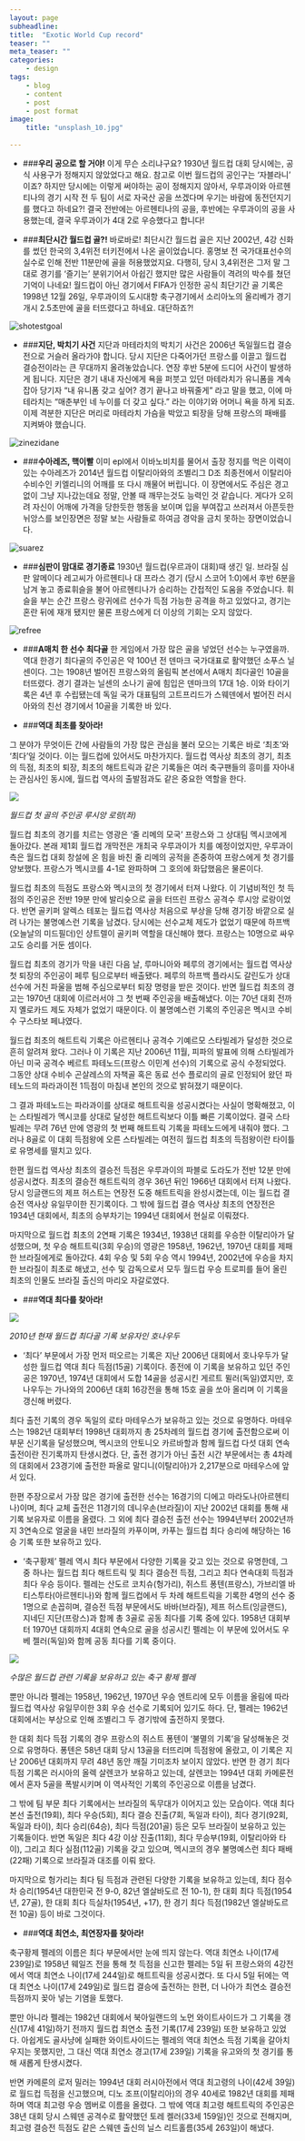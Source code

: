 ```yaml
---
layout: page
subheadline: 
title:  "Exotic World Cup record"
teaser: ""
meta_teaser: ""
categories:
    - design
tags:
    - blog
    - content
    - post
    - post format
image:
    title: "unsplash_10.jpg"
   
---
```



- ###**우리 공으로 할 거야!** 
이게 무슨 소리냐구요? 1930년 월드컵 대회 당시에는, 공식 사용구가 정해지지 않았었다고 해요. 참고로 이번 월드컵의 공인구는 ‘자블라니’ 이죠?
하지만 당시에는 이렇게 써야하는 공이 정해지지 않아서, 우루과이와 아르헨티나의 경기 시작 전 두 팀이 서로 자국산 공을 쓰겠다며 우기는 바람에 동전던지기를 했다고 하네요?! 결국 전반에는 아르헨티나의 공을, 후반에는 우루과이의 공을 사용했는데, 결국 우루과이가 4대 2로 우승했다고 합니다!





- ###**최단시간 월드컵 골?!** 
바로바로! 최단시간 월드컵 골은 지난 2002년, 4강 신화를 썼던 한국의 3,4위전 터키전에서 나온 골이었습니다.
홍명보 전 국가대표선수의 실수로 인해 전반 11분만에 골을 허용했었지요. 다행히, 당시 3,4위전은 그저 말 그대로 경기를 ‘즐기는’ 분위기어서 아쉽긴 했지만
많은 사람들이 격려의 박수를 쳤던 기억이 나네요! 월드컵이 아닌 경기에서 FIFA가 인정한 공식 최단기간 골 기록은 1998년 12월 26일, 우루과이의 도시대항 축구경기에서 소리아노의 올리베가 경기 개시 2.5초만에 골을 터뜨렸다고 하네요. 대단하죠?!

![shotestgoal](http://www.segye.com/content/image/2014/06/08/20140608001156_0.jpg)





- ###**지단, 박치기 사건** 
지단과 마테라치의 박치기 사건은 2006년 독일월드컵 결승전으로 거슬러 올라가야 합니다. 당시 지단은 다죽어가던 프랑스를 이끌고 월드컵 결승전이라는 큰 무대까지 올려놓았습니다. 
연장 후반 5분에 드디어 사건이 발생하게 됩니다. 지단은 경기 내내 자신에게 욕을 퍼붓고 있던 마테라치가 유니폼을 계속 잡아 당기자 “내 유니폼 갖고 싶어? 경기 끝나고 바꿔줄게” 라고 말을 했고, 이에 마테라치는 “매춘부인 네 누이를 더 갖고 싶다.” 라는 이야기와 어머니 욕을 하게 되죠. 이제 격분한 지단은 머리로 마테라치 가슴을 박았고 퇴장을 당해 프랑스의 패배를 지켜봐야 했습니다.

![zinezidane](http://cfile10.uf.tistory.com/image/174C821B4CD3D590067D55)






- ###**수아레즈, 핵이빨** 
이미 epl에서 이바노비치를 물어서 출장 정지를 먹은 이력이 있는 수아레즈가 2014년 월드컵 이탈리아와의 조별리그 D조 최종전에서 이탈리아 수비수인 키엘리니의 어깨를 또 다시 깨물어 버립니다. 이 장면에서도 주심은 경고없이 그냥 지나갔는데요 정말, 안볼 때 깨무는것도 능력인 것 같습니다. 게다가 오히려 자신이 어깨에 가격을 당한듯한 행동을 보이며 입을 부여잡고 쓰러져서 아픈듯한 뉘앙스를 보인장면은 정말 보는 사람들로 하여금 경악을 금치 못하는 장면이었습니다.

![suarez](http://cphoto.asiae.co.kr/listimglink/6/2014062610424828407_2.jpg)





- ###**심판이 맘대로 경기종료** 
1930년 월드컵(우르과이 대회)때 생긴 일. 브라질 심판 알메이다 레고씨가 아르헨티나 대 프라스 경기 (당시 스코어 1:0)에서 후반 6분을 남겨 놓고 종료휘슬을 불어 아르헨티나가 승리하는 간접적인 도움을 주었습니다. 휘슬을 부는 순간 프랑스 랑귀에르 선수가 득점 가능한 공격을 하고 있었다고, 경기는 혼란 뒤에 재개 됐지만 물론 프랑스에게 더 이상의 기회는 오지 않았다.

![refree](http://cfile29.uf.tistory.com/image/194D6E3E4F0D60FA04A018)






- ###**A매치 한 선수 최다골** 
한 게임에서 가장 많은 골을 넣었던 선수는 누구였을까. 역대 한경기 최다골의 주인공은 약 100년 전 덴마크 국가대표로 활약했던 소푸스 닐센이다. 그는 1908년 벌어진 프랑스와의 올림픽 본선에서 A매치 최다골인 10골을 터뜨렸다. 경기 결과는 닐센의 소나기 골에 힘입은 덴마크의 17대 1승. 이와 타이기록은 4년 후 수립됐는데 독일 국가 대표팀의 고트프리드가 스웨덴에서 벌어진 러시아와의 친선 경기에서 10골을 기록한 바 있다.






- ###**역대 최초를 찾아라!** 

그 분야가 무엇이든 간에 사람들의 가장 많은 관심을 불러 모으는 기록은 바로 ‘최초’와 ‘최다’일 것이다. 이는 월드컵에 있어서도 마찬가지다. 월드컵 역사상 최초의 경기, 최초의 득점, 최초의 퇴장, 최초의 해트트릭과 같은 기록들은 여러 축구팬들의 흥미를 자아내는 관심사인 동시에, 월드컵 역사의 출발점과도 같은 중요한 역할을 한다.


![](http://ncc.phinf.naver.net/ncc01/2010/5/7/120/1.jpg?type=w323)


*월드컵 첫 골의 주인공 루시앙 로랑(좌)*


월드컵 최초의 경기를 치르는 영광은 ‘줄 리메의 모국’ 프랑스와 그 상대팀 멕시코에게 돌아갔다. 본래 제1회 월드컵 개막전은 개최국 우루과이가 치를 예정이었지만, 우루과이 측은 월드컵 대회 창설에 온 힘을 바친 줄 리메의 공적을 존중하여 프랑스에게 첫 경기를 양보했다. 프랑스가 멕시코를 4-1로 완파하며 그 호의에 화답했음은 물론이다.

월드컵 최초의 득점도 프랑스와 멕시코의 첫 경기에서 터져 나왔다. 이 기념비적인 첫 득점의 주인공은 전반 19분 만에 발리슛으로 골을 터뜨린 프랑스 공격수 루시앙 로랑이었다. 반면 골키퍼 알렉스 테포는 월드컵 역사상 처음으로 부상을 당해 경기장 바깥으로 실려 나가는 불명예스런 기록을 남겼다. 당시에는 선수교체 제도가 없었기 때문에 하프백(오늘날의 미드필더)인 샹트렐이 골키퍼 역할을 대신해야 했다. 프랑스는 10명으로 싸우고도 승리를 거둔 셈이다.

월드컵 최초의 경기가 막을 내린 다음 날, 루마니아와 페루의 경기에서는 월드컵 역사상 첫 퇴장의 주인공이 페루 팀으로부터 배출됐다. 페루의 하프백 플라시도 갈린도가 상대 선수에 거친 파울을 범해 주심으로부터 퇴장 명령을 받은 것이다. 반면 월드컵 최초의 경고는 1970년 대회에 이르러서야 그 첫 번째 주인공을 배출해냈다. 이는 70년 대회 전까지 옐로카드 제도 자체가 없었기 때문이다. 이 불명예스런 기록의 주인공은 멕시코 수비수 구스타보 페냐였다.

월드컵 최초의 해트트릭 기록은 아르헨티나 공격수 기예르모 스타빌레가 달성한 것으로 흔히 알려져 왔다. 그러나 이 기록은 지난 2006년 11월, 피파의 발표에 의해 스타빌레가 아닌 미국 공격수 베르트 파테노드(프랑스 이민계 선수)의 기록으로 공식 수정되었다. 그동안 상대 수비수 곤살레스의 자책골 혹은 동료 선수 플로리의 골로 인정되어 왔던 파테노드의 파라과이전 1득점이 마침내 본인의 것으로 밝혀졌기 때문이다.

그 결과 파테노드는 파라과이를 상대로 해트트릭을 성공시켰다는 사실이 명확해졌고, 이는 스타빌레가 멕시코를 상대로 달성한 해트트릭보다 이틀 빠른 기록이었다. 결국 스타빌레는 무려 76년 만에 영광의 첫 번째 해트트릭 기록을 파테노드에게 내줘야 했다. 그러나 8골로 이 대회 득점왕에 오른 스타빌레는 여전히 월드컵 최초의 득점왕이란 타이틀로 유명세를 떨치고 있다.

한편 월드컵 역사상 최초의 결승전 득점은 우루과이의 파블로 도라도가 전반 12분 만에 성공시켰다. 최초의 결승전 해트트릭의 경우 36년 뒤인 1966년 대회에서 터져 나왔다. 당시 잉글랜드의 제프 허스트는 연장전 도중 해트트릭을 완성시켰는데, 이는 월드컵 결승전 역사상 유일무이한 진기록이다. 그 밖에 월드컵 결승 역사상 최초의 연장전은 1934년 대회에서, 최초의 승부차기는 1994년 대회에서 현실로 이뤄졌다.

마지막으로 월드컵 최초의 2연패 기록은 1934년, 1938년 대회를 우승한 이탈리아가 달성했으며, 첫 우승 해트트릭(3회 우승)의 영광은 1958년, 1962년, 1970년 대회를 제패한 브라질에게로 돌아갔다. 4회 우승 및 5회 우승 역시 1994년, 2002년에 우승을 차지한 브라질이 최초로 해냈고, 선수 및 감독으로서 모두 월드컵 우승 트로피를 들어 올린 최초의 인물도 브라질 출신의 마리오 자갈로였다.








- ###**역대 최다를 찾아라!** 


![](http://ncc.phinf.naver.net/ncc02/2010/5/7/247/2.jpg?type=w320)


*2010년 현재 월드컵 최다골 기록 보유자인 호나우두*

- ‘최다’ 부문에서 가장 먼저 떠오르는 기록은 지난 2006년 대회에서 호나우두가 달성한 월드컵 역대 최다 득점(15골) 기록이다. 종전에 이 기록을 보유하고 있던 주인공은 1970년, 1974년 대회에서 도합 14골을 성공시킨 게르트 뮐러(독일)였지만, 호나우두는 가나와의 2006년 대회 16강전을 통해 15호 골을 쏘아 올리며 이 기록을 갱신해 버렸다.

최다 출전 기록의 경우 독일의 로타 마테우스가 보유하고 있는 것으로 유명하다. 마테우스는 1982년 대회부터 1998년 대회까지 총 25차례의 월드컵 경기에 출전함으로써 이 부문 신기록을 달성했으며, 멕시코의 안토니오 카르바할과 함께 월드컵 다섯 대회 연속 출전이란 진기록까지 탄생시켰다. 단, 출전 경기가 아닌 출전 시간 부문에서는 총 4차례의 대회에서 23경기에 출전한 파올로 말디니(이탈리아)가 2,217분으로 마테우스에 앞서 있다.

한편 주장으로서 가장 많은 경기에 출전한 선수는 16경기의 디에고 마라도나(아르헨티나)이며, 최다 교체 출전은 11경기의 데니우손(브라질)이 지난 2002년 대회를 통해 새 기록 보유자로 이름을 올렸다. 그 외에 최다 결승전 출전 선수는 1994년부터 2002년까지 3연속으로 얼굴을 내민 브라질의 카푸이며, 카푸는 월드컵 최다 승리에 해당하는 16승 기록 또한 보유하고 있다.





- ‘축구황제’ 펠레 역시 최다 부문에서 다양한 기록을 갖고 있는 것으로 유명한데, 그 중 하나는 월드컵 최다 해트트릭 및 최다 결승전 득점, 그리고 최다 연속대회 득점과 최다 우승 등이다. 펠레는 산도르 코치슈(헝가리), 쥐스트 퐁텐(프랑스), 가브리엘 바티스투타(아르헨티나)와 함께 월드컵에서 두 차례 해트트릭을 기록한 4명의 선수 중 1명으로 손꼽히며, 결승전 득점 부문에서도 바바(브라질), 제프 허스트(잉글랜드), 지네딘 지단(프랑스)과 함께 총 3골로 공동 최다를 기록 중에 있다. 1958년 대회부터 1970년 대회까지 4대회 연속으로 골을 성공시킨 펠레는 이 부문에 있어서도 우베 젤러(독일)와 함께 공동 최다를 기록 중이다.


![](http://ncc.phinf.naver.net/ncc02/2010/5/7/264/3.jpg?type=w320)


*수많은 월드컵 관련 기록을 보유하고 있는 축구 황제 펠레*

뿐만 아니라 펠레는 1958년, 1962년, 1970년 우승 엔트리에 모두 이름을 올림에 따라 월드컵 역사상 유일무이한 3회 우승 선수로 기록되어 있기도 하다. 단, 펠레는 1962년 대회에서는 부상으로 인해 조별리그 두 경기밖에 출전하지 못했다.

한 대회 최다 득점 기록의 경우 프랑스의 쥐스트 퐁텐이 ‘불멸의 기록’을 달성해놓은 것으로 유명하다. 퐁텐은 58년 대회 당시 13골을 터뜨리며 득점왕에 올랐고, 이 기록은 지난 2006년 대회까지 무려 48년 동안 깨질 기미조차 보이지 않았다. 반면 한 경기 최다 득점 기록은 러시아의 올렉 살렌코가 보유하고 있는데, 살렌코는 1994년 대회 카메룬전에서 혼자 5골을 폭발시키며 이 역사적인 기록의 주인공으로 이름을 남겼다.

그 밖에 팀 부문 최다 기록에서는 브라질의 독무대가 이어지고 있는 모습이다. 역대 최다 본선 출전(19회), 최다 우승(5회), 최다 결승 진출(7회, 독일과 타이), 최다 경기(92회, 독일과 타이), 최다 승리(64승), 최다 득점(201골) 등은 모두 브라질이 보유하고 있는 기록들이다. 반면 독일은 최다 4강 이상 진출(11회), 최다 무승부(19회, 이탈리아와 타이), 그리고 최다 실점(112골) 기록을 갖고 있으며, 멕시코의 경우 불명예스런 최다 패배(22패) 기록으로 브라질과 대조를 이뤄 왔다.

마지막으로 헝가리는 최다 팀 득점과 관련된 다양한 기록을 보유하고 있는데, 최다 점수 차 승리(1954년 대한민국 전 9-0, 82년 엘살바도르 전 10-1), 한 대회 최다 득점(1954년, 27골), 한 대회 최다 득실차(1954년, +17), 한 경기 최다 득점(1982년 엘살바도르 전 10골) 등이 바로 그것이다.





- ###**역대 최연소, 최연장자를 찾아라!** 

축구황제 펠레의 이름은 최다 부문에서만 눈에 띄지 않는다. 역대 최연소 나이(17세 239일)로 1958년 웨일즈 전을 통해 첫 득점을 신고한 펠레는 5일 뒤 프랑스와의 4강전에서 역대 최연소 나이(17세 244일)로 해트트릭을 성공시켰다. 또 다시 5일 뒤에는 역대 최연소 나이(17세 249일)로 월드컵 결승에 출전하는 한편, 더 나아가 최연소 결승전 득점까지 꽂아 넣는 기염을 토했다.

뿐만 아니라 펠레는 1982년 대회에서 북아일랜드의 노먼 와이트사이드가 그 기록을 갱신(17세 41일)하기 전까지 월드컵 최연소 출전 기록(17세 239일) 또한 보유하고 있었다. 아쉽게도 골사냥에 실패한 와이트사이드는 펠레의 역대 최연소 득점 기록을 갈아치우지는 못했지만, 그 대신 역대 최연소 경고(17세 239일) 기록을 유고와의 첫 경기를 통해 새롭게 탄생시켰다.

반면 카메룬의 로저 밀러는 1994년 대회 러시아전에서 역대 최고령의 나이(42세 39일)로 월드컵 득점을 신고했으며, 디노 조프(이탈리아)의 경우 40세로 1982년 대회를 제패하며 역대 최고령 우승 멤버로 이름을 올렸다. 그 밖에 역대 최고령 해트트릭의 주인공은 38년 대회 당시 스웨덴 공격수로 활약했던 토레 켈러(33세 159일)인 것으로 전해지며, 최고령 결승전 득점도 같은 스웨덴 출신의 닐스 리트홀름(35세 263일)이 해냈다.

